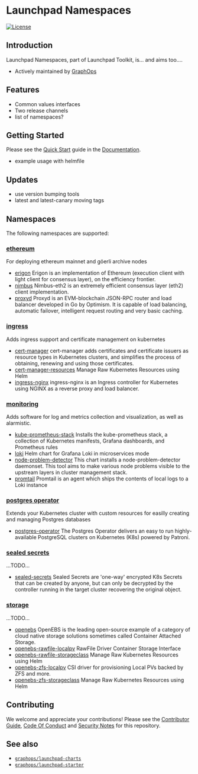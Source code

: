 # Launchpad Namespaces

[![License](https://img.shields.io/badge/License-Apache%202.0-blue.svg)](https://opensource.org/licenses/Apache-2.0)

## Introduction

Launchpad Namespaces, part of Launchpad Toolkit, is... and aims too....

- Actively maintained by [GraphOps](https://graphops.xyz) 

## Features

- Common values interfaces
- Two release channels
- list of namespaces?

## Getting Started

Please see the [Quick Start](https://docs.graphops.xyz/launchpad/quick-start) guide in the [Documentation](https://docs.graphops.xyz/launchpad/intro).

- example usage with helmfile

## Updates

- use version bumping tools
- latest and latest-canary moving tags

## Namespaces

The following namespaces are supported:

### [ethereum](https://github.com/graphops/launchpad-namespaces/eth-erigon)
For deploying ethereum mainnet and göerli archive nodes

- [erigon](https://github.com/ledgerwatch/erigon)
Erigon is an implementation of Ethereum (execution client with light client for consensus layer), on the efficiency frontier.
- [nimbus](https://github.com/status-im/nimbus-eth2)
Nimbus-eth2 is an extremely efficient consensus layer (eth2) client implementation.
- [proxyd](https://github.com/ethereum-optimism/optimism/tree/develop/proxyd)
Proxyd is an EVM-blockchain JSON-RPC router and load balancer developed in Go by Optimism. It is capable of load balancing, automatic failover, intelligent request routing and very basic caching.
### [ingress](https://github.com/graphops/launchpad-namespaces/ingress)
Adds ingress support and certificate management on kubernetes

- [cert-manager](https://github.com/cert-manager/cert-manager)
cert-manager adds certificates and certificate issuers as resource types in Kubernetes clusters, and simplifies the process of obtaining, renewing and using those certificates.
- [cert-manager-resources](https://github.com/graphops/launchpad-charts/tree/main/charts/resource-injector)
Manage Raw Kubernetes Resources using Helm
- [ingress-nginx](https://github.com/kubernetes/ingress-nginx/tree/main/charts/ingress-nginx)
ingress-nginx is an Ingress controller for Kubernetes using NGINX as a reverse proxy and load balancer.
### [monitoring](https://github.com/graphops/launchpad-namespaces/monitoring)
Adds software for log and metrics collection and visualization, as well as alarmistic.

- [kube-prometheus-stack](https://github.com/prometheus-community/helm-charts/tree/main/charts/kube-prometheus-stack)
Installs the kube-prometheus stack, a collection of Kubernetes manifests, Grafana dashboards, and Prometheus rules
- [loki](https://github.com/grafana/helm-charts/tree/main/charts/loki-distributed)
Helm chart for Grafana Loki in microservices mode
- [node-problem-detector](https://github.com/deliveryhero/helm-charts/tree/master/stable/node-problem-detector)
This chart installs a node-problem-detector daemonset. This tool aims to make various node problems visible to the upstream layers in cluster management stack.
- [promtail](https://github.com/grafana/helm-charts/tree/main/charts/promtail)
Promtail is an agent which ships the contents of local logs to a Loki instance
### [postgres operator](https://github.com/graphops/launchpad-namespaces/postgres-operator)
Extends your Kubernetes cluster with custom resources for easilly creating and managing Postgres databases

- [postgres-operator](https://github.com/zalando/postgres-operator)
The Postgres Operator delivers an easy to run highly-available PostgreSQL clusters on Kubernetes (K8s) powered by Patroni.
### [sealed secrets](https://github.com/graphops/launchpad-namespaces/sealed-secrets)
...TODO...

- [sealed-secrets](https://github.com/bitnami/charts/tree/main/bitnami/sealed-secrets)
Sealed Secrets are 'one-way' encrypted K8s Secrets that can be created by anyone, but can only be decrypted by the controller running in the target cluster recovering the original object.
### [storage](https://github.com/graphops/launchpad-namespaces/storage)
...TODO...

- [openebs](https://github.com/openebs/openebs)
OpenEBS is the leading open-source example of a category of cloud native storage solutions sometimes called Container Attached Storage.
- [openebs-rawfile-localpv](https://github.com/graphops/launchpad-charts/tree/main/charts/openebs-rawfile-localpv)
RawFile Driver Container Storage Interface
- [openebs-rawfile-storageclass](https://github.com/graphops/launchpad-charts/tree/main/charts/resource-injector)
Manage Raw Kubernetes Resources using Helm
- [openebs-zfs-localpv](https://github.com/openebs/zfs-localpv/tree/b70fb1e847b8c9ba32e3fd8cba877767686f6b26)
CSI driver for provisioning Local PVs backed by ZFS and more.
- [openebs-zfs-storageclass](https://github.com/graphops/launchpad-charts/tree/main/charts/resource-injector)
Manage Raw Kubernetes Resources using Helm


## Contributing

We welcome and appreciate your contributions! Please see the [Contributor Guide](/CONTRIBUTING.md), [Code Of Conduct](/CODE_OF_CONDUCT.md) and [Security Notes](/SECURITY.md) for this repository.

## See also

- [`graphops/launchpad-charts`](https://github.com/graphops/launchpad-charts)
- [`graphops/launchpad-starter`](https://github.com/graphops/launchpad-starter)


